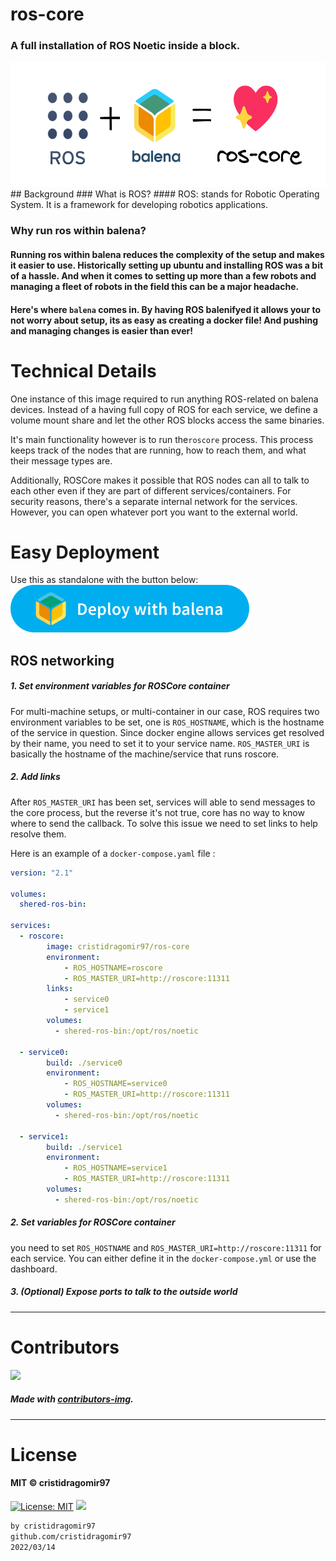 
# ros-core
### A full installation of ROS Noetic inside a block. 
<img src="assets/hero_photo_v1.png" height="200" alt="ROS logo" />
## Background
### What is ROS? 
#### ROS: stands for Robotic Operating System. It is a framework for developing robotics applications. 

### Why run ros within balena?
#### Running ros within balena reduces the complexity of the setup and makes it easier to use. Historically setting up ubuntu and installing ROS was a bit of a hassle. And when it comes to setting up more than a few robots and managing a fleet of robots in the field this can be a major headache.
#### Here's where `balena` comes in. By having ROS balenifyed it allows your to not worry about setup, its as easy as creating a docker file! And pushing and managing changes is easier than ever!

# Technical Details

One instance of this image required to run anything ROS-related on balena devices. Instead of a having full copy of ROS for each service, we define a volume mount share and let the other ROS blocks access the same binaries. 

It's main functionality however is to run the`roscore` process. This process keeps track of the nodes that are running, how to reach them, and what their message types are.

Additionally, ROSCore makes it possible that ROS nodes can all to talk to each other even if they are part of different services/containers. For security reasons, there's a separate internal network for the services. However, you can open whatever port you want to the external world.

# Easy Deployment
Use this as standalone with the button below:
[![ros-core block deploy with balena](/deploy.svg)](https://dashboard.balena-cloud.com/deploy?repoUrl=https://github.com/cristidragomir97/ros-core)



## ROS networking

##### 1. Set environment variables for ROSCore container

For multi-machine setups, or multi-container in our case, ROS requires two environment variables to be set, one is `ROS_HOSTNAME`, which is the hostname of the service in question. Since docker engine allows services get resolved by their name, you need to set it to your service name. `ROS_MASTER_URI` is basically the hostname of the machine/service that runs roscore.

##### 2. Add links

After `ROS_MASTER_URI` has been set, services will able to send messages to the core process, but the reverse it's not true, core has no way to know where to send the callback. To solve this issue we need to set links to help resolve them.

Here is an example of a `docker-compose.yaml` file :

```yaml
version: "2.1"

volumes:
  shered-ros-bin:

services:
  - roscore:
        image: cristidragomir97/ros-core
        environment:
            - ROS_HOSTNAME=roscore
            - ROS_MASTER_URI=http://roscore:11311
        links:
            - service0
            - service1
        volumes:
          - shered-ros-bin:/opt/ros/noetic

  - service0:
        build: ./service0
        environment: 
            - ROS_HOSTNAME=service0
            - ROS_MASTER_URI=http://roscore:11311
        volumes:
          - shered-ros-bin:/opt/ros/noetic
  
  - service1:
        build: ./service1
        environment: 
            - ROS_HOSTNAME=service1
            - ROS_MASTER_URI=http://roscore:11311
        volumes:
          - shered-ros-bin:/opt/ros/noetic
```

  

##### 2. Set variables for ROSCore container

you need to set `ROS_HOSTNAME` and `ROS_MASTER_URI=http://roscore:11311` for each service. You can either define it in the `docker-compose.yml` or use the dashboard.

  
##### 3. (Optional) Expose ports to talk to the outside world



-----------------
# Contributors

[![](https://contrib.rocks/image?repo=cristidragomir97/ros-core)](https://github.com/cristidragomir97/ros-core/graphs/contributors)

##### Made with [contributors-img](https://contrib.rocks).

-----------------

# License

#### MIT © cristidragomir97 
[![License: MIT](https://img.shields.io/badge/License-MIT-yellow.svg)](https://opensource.org/licenses/MIT)
<img src="https://upload.wikimedia.org/wikipedia/commons/c/c0/Osi_standard_logo.png?20110731064209" width="75">

```bash
by cristidragomir97
github.com/cristidragomir97
2022/03/14
```